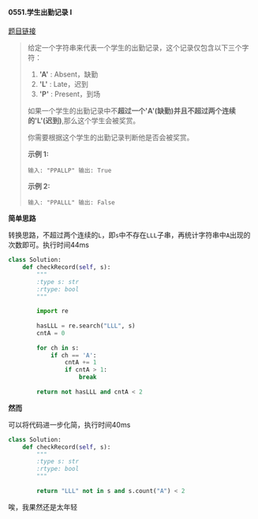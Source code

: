 #### 0551.学生出勤记录 I
[题目链接](https://leetcode-cn.com/problems/student-attendance-record-i/)
> 给定一个字符串来代表一个学生的出勤记录，这个记录仅包含以下三个字符：
>
> 1. **'A'** : Absent，缺勤
> 2. **'L'** : Late，迟到
> 3. **'P'** : Present，到场
>
> 如果一个学生的出勤记录中不**超过一个'A'(缺勤)**并且**不超过两个连续的'L'(迟到)**,那么这个学生会被奖赏。
>
> 你需要根据这个学生的出勤记录判断他是否会被奖赏。
>
> **示例 1:**
>
> `
> 输入: "PPALLP"
> 输出: True
> `
>
> **示例 2:**
>
> `
> 输入: "PPALLL"
> 输出: False
> `

**简单思路**

转换思路，不超过两个连续的`L`，即`s`中不存在`LLL`子串，再统计字符串中`A`出现的次数即可。执行时间44ms

```python
class Solution:
    def checkRecord(self, s):
        """
        :type s: str
        :rtype: bool
        """
        
        import re
        
        hasLLL = re.search("LLL", s)
        cntA = 0
        
        for ch in s:
            if ch == 'A':
                cntA += 1
                if cntA > 1:
                    break
        
        return not hasLLL and cntA < 2
```

**然而**

可以将代码进一步化简，执行时间40ms

```python
class Solution:
    def checkRecord(self, s):
        """
        :type s: str
        :rtype: bool
        """
        
        return "LLL" not in s and s.count("A") < 2
```

唉，我果然还是太年轻